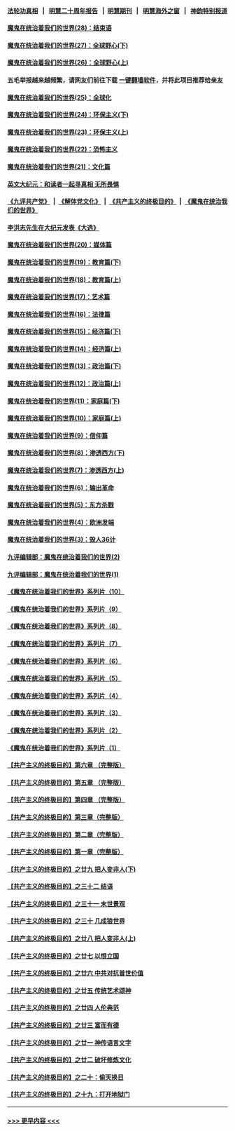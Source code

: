 #### [法轮功真相](https://github.com/gfw-breaker/truth/blob/master/README.md?t=0) &nbsp;&nbsp;|&nbsp;&nbsp; [明慧二十周年报告](https://github.com/gfw-breaker/mh-reports/blob/master/README.md?t=0) &nbsp;&nbsp;|&nbsp;&nbsp;[明慧期刊](https://github.com/gfw-breaker/mh-qikan) &nbsp;&nbsp;|&nbsp;&nbsp; [明慧海外之窗](https://github.com/gfw-breaker/mh-news/blob/master/README.md?t=0) &nbsp;&nbsp;|&nbsp;&nbsp; [神韵特别报道](https://github.com/gfw-breaker/mh-news/blob/master/shenyun.md?t=0)
#### [魔鬼在统治着我们的世界(28)：结束语](../pages/nsc422/n10936246.md?t=06121252) 
#### [魔鬼在统治着我们的世界(27)：全球野心(下)](../pages/nsc422/n10928319.md?t=06121252) 
#### [魔鬼在统治着我们的世界(26)：全球野心(上)](../pages/nsc422/n10900318.md?t=06121252) 
#### 五毛举报越来越频繁，请网友们前往下载 [一键翻墙软件](https://github.com/gfw-breaker/ssr-accounts)，并将此项目推荐给亲友
#### [魔鬼在统治着我们的世界(25)：全球化](../pages/nsc422/n10788205.md?t=06121252) 
#### [魔鬼在统治着我们的世界(24)：环保主义(下)](../pages/nsc422/n10695307.md?t=06121252) 
#### [魔鬼在统治着我们的世界(23)：环保主义(上)](../pages/nsc422/n10688613.md?t=06121252) 
#### [魔鬼在统治着我们的世界(22)：恐怖主义](../pages/nsc422/n10614727.md?t=06121252) 
#### [魔鬼在统治着我们的世界(21)：文化篇](../pages/nsc422/n10597706.md?t=06121252) 
#### [英文大纪元：和读者一起寻真相 无所畏惧](../pages/nsc422/n12542027.md?t=06121252) 
#### [《九评共产党》](https://github.com/begood0513/9ping.md/blob/master/README.md) &nbsp;|&nbsp; [《解体党文化》](../../../../jtdwh.md/blob/master/README.md)  &nbsp;|&nbsp; [《共产主义的终极目的》](../../../../gczydzjmd.md/blob/master/README.md) &nbsp;|&nbsp; [《魔鬼在统治我们的世界》](../../../../mgztzwmdsj.md/blob/master/README.md) 
#### [李洪志先生在大纪元发表《大选》](../pages/nsc422/n12534746.md?t=06121252) 
#### [魔鬼在统治着我们的世界(20)：媒体篇](../pages/nsc422/n10586579.md?t=06121252) 
#### [魔鬼在统治着我们的世界(19)：教育篇(下)](../pages/nsc422/n10564808.md?t=06121252) 
#### [魔鬼在统治着我们的世界(18)：教育篇(上)](../pages/nsc422/n10526970.md?t=06121252) 
#### [魔鬼在统治着我们的世界(17)：艺术篇](../pages/nsc422/n10499093.md?t=06121252) 
#### [魔鬼在统治着我们的世界(16)：法律篇](../pages/nsc422/n10485969.md?t=06121252) 
#### [魔鬼在统治着我们的世界(15)：经济篇(下)](../pages/nsc422/n10469975.md?t=06121252) 
#### [魔鬼在统治着我们的世界(14)：经济篇(上)](../pages/nsc422/n10457370.md?t=06121252) 
#### [魔鬼在统治着我们的世界(13)：政治篇(下)](../pages/nsc422/n10448270.md?t=06121252) 
#### [魔鬼在统治着我们的世界(12)：政治篇(上)](../pages/nsc422/n10444576.md?t=06121252) 
#### [魔鬼在统治着我们的世界(11)：家庭篇(下)](../pages/nsc422/n10440961.md?t=06121252) 
#### [魔鬼在统治着我们的世界(10)：家庭篇(上)](../pages/nsc422/n10435448.md?t=06121252) 
#### [魔鬼在统治着我们的世界(9)：信仰篇](../pages/nsc422/n10432159.md?t=06121252) 
#### [魔鬼在统治着我们的世界(8)：渗透西方(下)](../pages/nsc422/n10429603.md?t=06121252) 
#### [魔鬼在统治着我们的世界(7)：渗透西方(上)](../pages/nsc422/n10426013.md?t=06121252) 
#### [魔鬼在统治着我们的世界(6)：输出革命](../pages/nsc422/n10421536.md?t=06121252) 
#### [魔鬼在统治着我们的世界(5)：东方杀戮](../pages/nsc422/n10417707.md?t=06121252) 
#### [魔鬼在统治着我们的世界(4)：欧洲发端](../pages/nsc422/n10414890.md?t=06121252) 
#### [魔鬼在统治着我们的世界(3)：毁人36计](../pages/nsc422/n10411583.md?t=06121252) 
#### [九评编辑部：魔鬼在统治着我们的世界(2)](../pages/nsc422/n10410036.md?t=06121252) 
#### [九评编辑部：魔鬼在统治着我们的世界(1)](../pages/nsc422/n10406825.md?t=06121252) 
#### [《魔鬼在统治着我们的世界》系列片（10）](../pages/nsc422/n12292670.md?t=06121252) 
#### [《魔鬼在统治着我们的世界》系列片（9）](../pages/nsc422/n12290859.md?t=06121252) 
#### [《魔鬼在统治着我们的世界》系列片（8）](../pages/nsc422/n12287445.md?t=06121252) 
#### [《魔鬼在统治着我们的世界》系列片（7）](../pages/nsc422/n12283425.md?t=06121252) 
#### [《魔鬼在统治着我们的世界》系列片（6）](../pages/nsc422/n12282314.md?t=06121252) 
#### [《魔鬼在统治着我们的世界》系列片（5）](../pages/nsc422/n12281419.md?t=06121252) 
#### [《魔鬼在统治着我们的世界》系列片（4）](../pages/nsc422/n12274024.md?t=06121252) 
#### [《魔鬼在统治着我们的世界》系列片（3）](../pages/nsc422/n12271322.md?t=06121252) 
#### [《魔鬼在统治着我们的世界》系列片（2）](../pages/nsc422/n12269049.md?t=06121252) 
#### [《魔鬼在统治着我们的世界》系列片（1）](../pages/nsc422/n12267575.md?t=06121252) 
#### [【共产主义的终极目的】第六章 （完整版）](../pages/nsc422/n11428913.md?t=06121252) 
#### [【共产主义的终极目的】第五章 （完整版）](../pages/nsc422/n11428912.md?t=06121252) 
#### [【共产主义的终极目的】第四章 （完整版）](../pages/nsc422/n11428907.md?t=06121252) 
#### [【共产主义的终极目的】第三章（完整版）](../pages/nsc422/n11428848.md?t=06121252) 
#### [【共产主义的终极目的】第二章（完整版）](../pages/nsc422/n11428831.md?t=06121252) 
#### [【共产主义的终极目的】第一章（完整版）](../pages/nsc422/n11417651.md?t=06121252) 
#### [【共产主义的终极目的】之廿九 把人变非人(下)](../pages/nsc422/n11344140.md?t=06121252) 
#### [【共产主义的终极目的】之三十二 结语](../pages/nsc422/n11360535.md?t=06121252) 
#### [【共产主义的终极目的】之三十一 末世景观](../pages/nsc422/n11351129.md?t=06121252) 
#### [【共产主义的终极目的】之三十 几成狼世界](../pages/nsc422/n11348280.md?t=06121252) 
#### [【共产主义的终极目的】之廿八 把人变非人(上)](../pages/nsc422/n11340492.md?t=06121252) 
#### [【共产主义的终极目的】之廿七 以恨立国](../pages/nsc422/n11336944.md?t=06121252) 
#### [【共产主义的终极目的】之廿六 中共对抗普世价值](../pages/nsc422/n11324785.md?t=06121252) 
#### [【共产主义的终极目的】之廿五 传统艺术颂神](../pages/nsc422/n11296396.md?t=06121252) 
#### [【共产主义的终极目的】之廿四 人伦典范](../pages/nsc422/n11296397.md?t=06121252) 
#### [【共产主义的终极目的】之廿三 富而有德](../pages/nsc422/n11283598.md?t=06121252) 
#### [【共产主义的终极目的】之廿一 神传语言文字](../pages/nsc422/n11263265.md?t=06121252) 
#### [【共产主义的终极目的】之廿二 破坏修炼文化](../pages/nsc422/n11245728.md?t=06121252) 
#### [【共产主义的终极目的】之二十：偷天换日](../pages/nsc422/n11238846.md?t=06121252) 
#### [【共产主义的终极目的】之十九：打开地狱门](../pages/nsc422/n11206376.md?t=06121252) 

----
#### [ >>> 更早内容 <<< ](../indexes/nsc422-earlier.md)
